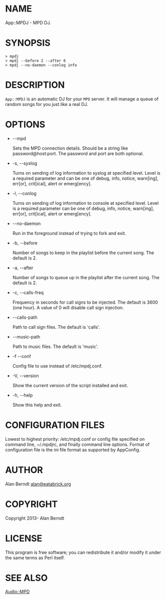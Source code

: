 # NAME

App::MPDJ - MPD DJ.

# SYNOPSIS

    > mpdj
    > mpdj --before 2 --after 6
    > mpdj --no-daemon --conlog info

# DESCRIPTION

`App::MPDJ` is an automatic DJ for your `MPD` server.  It will manage a queue
of random songs for you just like a real DJ.

# OPTIONS

- \--mpd

    Sets the MPD connection details.  Should be a string like password@host:port.
    The password and port are both optional.

- \-s, --syslog

    Turns on sending of log information to syslog at specified level.  Level is a
    required parameter and can be one of debug, info, notice, warn[ing], err[or], crit[ical],
    alert or emerg[ency].

- \-l, --conlog

    Turns on sending of log information to console at specified level.  Level is a
    required parameter can be one of debug, info, notice, warn[ing], err[or], crit[ical],
    alert or emerg[ency].

- \--no-daemon

    Run in the foreground instead of trying to fork and exit.

- \-b, --before

    Number of songs to keep in the playlist before the current song.  The default
    is 2.

- \-a, --after

    Number of songs to queue up in the playlist after the current song.  The
    default is 2.

- \-c, --calls-freq

    Frequency in seconds for call signs to be injected.  The default is 3600 (one
    hour).  A value of 0 will disable call sign injection.

- \--calls-path

    Path to call sign files.  The default is 'calls'.

- \--music-path

    Path to music files.  The default is 'music'.

- \-f --conf

    Config file to use instead of /etc/mpdj.conf.

- \-V, --version

    Show the current version of the script installed and exit.

- \-h, --help

    Show this help and exit.

# CONFIGURATION FILES

Lowest to highest priority: /etc/mpdj.conf or config file specified on command line, ~/.mpdjrc, and finally command line options. Format of configuration file is the ini file format as supported by AppConfig.

# AUTHOR

Alan Berndt <alan@eatabrick.org>

# COPYRIGHT

Copyright 2013- Alan Berndt

# LICENSE

This program is free software; you can redistribute it and/or modify it under
the same terms as Perl itself.

# SEE ALSO

[Audio::MPD](http://search.cpan.org/perldoc?Audio::MPD)
